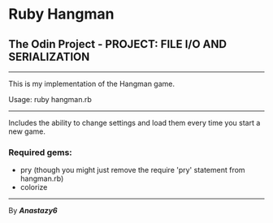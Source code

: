 # Ruby Hangman

## The Odin Project - **PROJECT: FILE I/O AND SERIALIZATION**

---
This is my implementation of the Hangman game.

Usage: ruby hangman.rb

---
Includes the ability to change settings and load them every time you start a new game.

### Required gems:
- pry (though you might just remove the require 'pry' statement from hangman.rb)
- colorize

---
By ***Anastazy6***